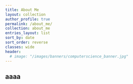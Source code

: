 ```yaml
---
title: About Me
layout: collection
author_profile: true
permalink: /about_me/
collection: about_me
entries_layout: list
sort_by: date
sort_order: reverse
classes: wide
header:
  # image: "/images/banners/computerscience_banner.jpg"
---
```

## aaaa ##